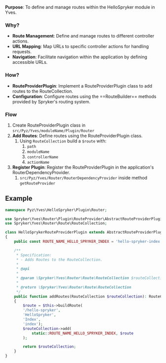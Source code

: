 
**Purpose**: To define and manage routes within the HelloSpryker module in Yves.

### Why?

- **Route Management**: Define and manage routes to different controller actions.
- **URL Mapping**: Map URLs to specific controller actions for handling requests.
- **Navigation**: Facilitate navigation within the application by defining accessible URLs.

### How?

- **RouteProviderPlugin**: Implement a RouteProviderPlugin class to add routes to the RouteCollection.
- **Configuration**: Configure routes using the ==RouteBuilder== methods provided by Spryker's routing system.

### Flow

1.  Create RouteProviderPlugin class in `src/Pyz/Yves/moduleName/Plugin/Router`
2. **Add Routes**: Define routes using the RouteProviderPlugin class.
	1. Using `RouteCollection` build a `$route` with:
		1. `path`
		2. `moduleName`
		3. `controllerName`
		4. `actionName`
3. **Register Plugin**: Register the RouteProviderPlugin in the application's RouterDependencyProvider.
	1. `src/Pyz/Yves/Router/RouterDependencyProvider` inside method `getRouteProvider`

## Example

```php
namespace Pyz\Yves\HelloSpryker\Plugin\Router;

use Spryker\Yves\Router\Plugin\RouteProvider\AbstractRouteProviderPlugin;
use Spryker\Yves\Router\Route\RouteCollection;

class HelloSprykerRouteProviderPlugin extends AbstractRouteProviderPlugin
{
    public const ROUTE_NAME_HELLO_SPRYKER_INDEX = 'hello-spryker-index';

    /**
     * Specification:
     * - Adds Routes to the RouteCollection.
     *
     * @api
     *
     * @param \Spryker\Yves\Router\Route\RouteCollection $routeCollection
     *
     * @return \Spryker\Yves\Router\Route\RouteCollection
     */
    public function addRoutes(RouteCollection $routeCollection): RouteCollection
    {
        $route = $this->buildRoute(
        '/hello-spryker', 
        'HelloSpryker', 
        'Index', 
        'index');
        $routeCollection->add(
	        static::ROUTE_NAME_HELLO_SPRYKER_INDEX, $route
        );

        return $routeCollection;
    }
}
